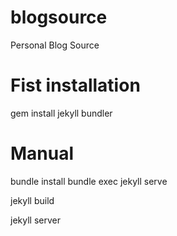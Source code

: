 # blogsource
Personal Blog Source

# Fist installation

gem install jekyll bundler

# Manual

bundle install
bundle exec jekyll serve

jekyll build

jekyll server
